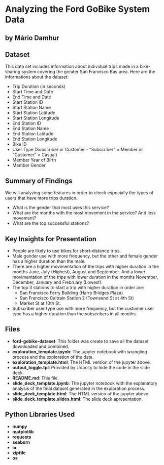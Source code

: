 
# Analyzing the Ford GoBike System Data
## by Mário Damhur


## Dataset

This data set includes information about individual trips made in a bike-sharing system covering the greater San Francisco Bay area. Here are the informations about the dataset:

 - Trip Duration (in seconds)
 - Start Time and Date
 - End Time and Date
 - Start Station ID
 - Start Station Name
 - Start Station Latitude
 - Start Station Longitude
 - End Station ID
 - End Station Name
 - End Station Latitude
 - End Station Longitude
 - Bike ID
 - User Type (Subscriber or Customer - "Subscriber" = Member or "Customer" = Casual)
 - Member Year of Birth
 - Member Gender


## Summary of Findings

We will analyzing some features in order to check especially the types of users that have more trips duration.

- What is the gender that most uses this service?
- What are the months with the most movement in the service? And less movement?
- What are the top successful stations?

## Key Insights for Presentation

- People are likely to use bikes for short-distance trips.
- Male gender use with more frequency, but the other and female gender has a higher duration than the male.
- There are a higher movimentation of the trips with higher duration in the months June, July (Highest), August and September. And a lower movimentation of the trips with lower duration in the months November, December, January and Frebruary (Lowest).
- The top 3 stations to start a trip with higher duration in order are:
    - San Francisco Ferry Building (Harry Bridges Plaza)
    - San Francisco Caltrain Station 2 (Townsend St at 4th St)
    - Market St at 10th St.
- Subscriber user type use with more frequency, but the customer user type has a higher duration than the subscribers in all months.

## Files

- **ford-gobike-dataset**: This folder was create to save all the dataset downloaded and combined.
- **exploration_template.ipynb**: The jupyter notebook with wrangling process and the exploration of the data.
- **exploration_template.html**: The HTML version of the jupyter above.
- **output_toggle.tpl**: Provided by Udacity to hide the code in the slide deck.
- **README<span>.md</span>**: This file.
- **slide_deck_template.ipynb**: The jupyter notebook with the explanatory analysis of the final dataset generated in the exploration process.
- **slide_deck_template.html**: The HTML version of the jupyter above.
- **slide_deck_template.slides.html**: The slide deck apresentation.

## Python Libraries Used
- **numpy**
- **matplotlib**
- **requests**
- **seaborn**
- **io**
- **zipfile**
- **os**
